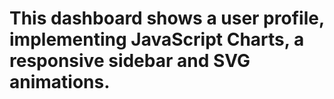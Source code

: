 # This dashboard shows a user profile, implementing JavaScript Charts, a responsive sidebar and SVG animations. 
